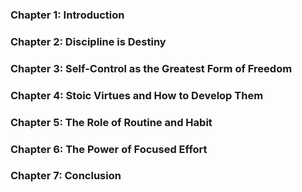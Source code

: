 ### Chapter 1: Introduction

### Chapter 2: Discipline is Destiny

### Chapter 3: Self-Control as the Greatest Form of Freedom

### Chapter 4: Stoic Virtues and How to Develop Them

### Chapter 5: The Role of Routine and Habit

### Chapter 6: The Power of Focused Effort

### Chapter 7: Conclusion
